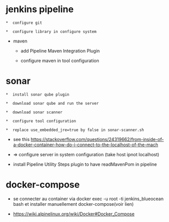 # jenkins pipeline


	*  configure git

	*  configure library in configure system


*  maven

	*  add Pipeline Maven Integration Plugin

	*  configure maven in tool configuration



# sonar

	*  install sonar qube plugin

	*  download sonar qube and run the server 

	*  download sonar scanner 

	*  configure tool configuration

	*  replace use_embedded_jre=true by false in sonar-scanner.sh


*  see this https://stackoverflow.com/questions/24319662/from-inside-of-a-docker-container-how-do-i-connect-to-the-localhost-of-the-mach

*  => configure server in system configuration (take host ipnot localhost)




*  install Pipeline Utility Steps plugin to have readMavenPom in pipeline


# docker-compose

* se connecter au container via docker exec -u root -ti jenkins_blueocean bash  et installer manuellement docker-compose(voir lien)

*  https://wiki.alpinelinux.org/wiki/Docker#Docker_Compose

